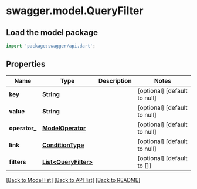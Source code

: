 # swagger.model.QueryFilter

## Load the model package
```dart
import 'package:swagger/api.dart';
```

## Properties
Name | Type | Description | Notes
------------ | ------------- | ------------- | -------------
**key** | **String** |  | [optional] [default to null]
**value** | **String** |  | [optional] [default to null]
**operator_** | [**ModelOperator**](ModelOperator.md) |  | [optional] [default to null]
**link** | [**ConditionType**](ConditionType.md) |  | [optional] [default to null]
**filters** | [**List&lt;QueryFilter&gt;**](QueryFilter.md) |  | [optional] [default to []]

[[Back to Model list]](../README.md#documentation-for-models) [[Back to API list]](../README.md#documentation-for-api-endpoints) [[Back to README]](../README.md)


